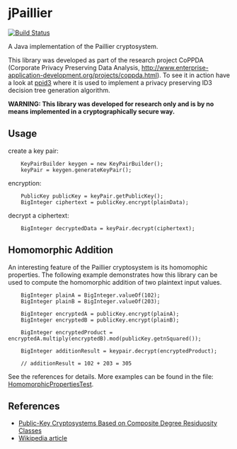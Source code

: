 jPaillier
=========
[![Build Status](https://travis-ci.org/kunerd/jpaillier.png?branch=master)](https://travis-ci.org/kunerd/jpaillier)

A Java implementation of the Paillier cryptosystem.

This library was developed as part of the research project CoPPDA (Corporate Privacy Preserving Data Analysis, http://www.enterprise-application-development.org/projects/coppda.html). To see it in action have a look at [ppid3](https://github.com/kunerd/ppid3) where it is used to implement a privacy preserving ID3 decision tree generation algorithm.

**WARNING: This library was developed for research only and is by no means implemented in a cryptographically secure way.**

Usage
-----

create a key pair:
```
    KeyPairBuilder keygen = new KeyPairBuilder();
    keyPair = keygen.generateKeyPair();
```
encryption:
```
	PublicKey publicKey = keyPair.getPublicKey();
    BigInteger ciphertext = publicKey.encrypt(plainData);
```

decrypt a ciphertext:
```
    BigInteger decryptedData = keyPair.decrypt(ciphertext);
```

Homomorphic Addition
--------------------
An interesting feature of the Paillier cryptosystem is its homomophic properties. The following example demonstrates how this library can be used to compute the homomorphic addition of two plaintext input values.
```
	BigInteger plainA = BigInteger.valueOf(102);
	BigInteger plainB = BigInteger.valueOf(203);

	BigInteger encryptedA = publicKey.encrypt(plainA);
	BigInteger encryptedB = publicKey.encrypt(plainB);
	
	BigInteger encryptedProduct = encryptedA.multiply(encryptedB).mod(publicKey.getnSquared());

	BigInteger additionResult = keypair.decrypt(encryptedProduct);
		
	// additionResult = 102 + 203 = 305
```
See the references for details. More examples can be found in the file: [HomomorphicPropertiesTest](https://github.com/kunerd/jpaillier/blob/master/src/test/java/de/paillier/HomomorphicPropertiesTest.java).

## References
 * [Public-Key Cryptosystems Based on Composite
Degree Residuosity Classes](http://www.cs.tau.ac.il/~fiat/crypt07/papers/Pai99pai.pdf)
 * [Wikipedia article](https://en.wikipedia.org/wiki/Paillier_cryptosystem)
